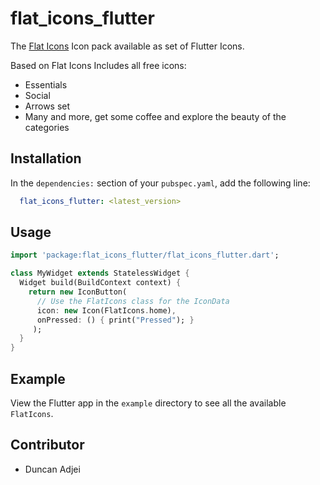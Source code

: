 # flat_icons_flutter

The [Flat Icons](http://flaticons.com/) Icon pack available as set of Flutter Icons.

Based on Flat Icons Includes all free icons:

  * Essentials
  * Social
  * Arrows set
  * Many and more, get some coffee and explore the beauty of the categories

## Installation

In the `dependencies:` section of your `pubspec.yaml`, add the following line:

```yaml
  flat_icons_flutter: <latest_version>
```

## Usage

```dart
import 'package:flat_icons_flutter/flat_icons_flutter.dart';

class MyWidget extends StatelessWidget {
  Widget build(BuildContext context) {
    return new IconButton(
      // Use the FlatIcons class for the IconData
      icon: new Icon(FlatIcons.home),
      onPressed: () { print("Pressed"); }
     );
  }
}
```

## Example

View the Flutter app in the `example` directory to see all the available `FlatIcons`.

## Contributor

  - Duncan Adjei
   
